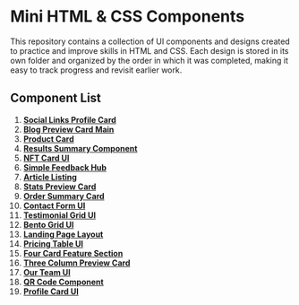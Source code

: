 # Mini HTML & CSS Components

This repository contains a collection of UI components and designs created to practice and improve skills in HTML and CSS. Each design is stored in its own folder and organized by the order in which it was completed, making it easy to track progress and revisit earlier work.

## Component List

1. **[Social Links Profile Card](https://kdfarrell.github.io/Components-HTML-CSS/Social%20Links%20Profile%20Card%20UI/)**
2. **[Blog Preview Card Main](https://kdfarrell.github.io/Components-HTML-CSS/Blog%20Preview%20Card%20UI/)**
3. **[Product Card](https://kdfarrell.github.io/Components-HTML-CSS/Product%20Card%20UI/)**
4. **[Results Summary Component](https://kdfarrell.github.io/Components-HTML-CSS/Results%20Summary%20UI/)**
5. **[NFT Card UI](https://kdfarrell.github.io/Components-HTML-CSS/NFT%20Card%20UI/)**
6. **[Simple Feedback Hub](https://kdfarrell.github.io/Components-HTML-CSS/Feedback%20Hub%20UI/)**
7. **[Article Listing](https://kdfarrell.github.io/Components-HTML-CSS/Article%20Listing%20UI/)**
8. **[Stats Preview Card](https://kdfarrell.github.io/Components-HTML-CSS/Stats%20Preview%20Card%20UI/)**
9. **[Order Summary Card](https://kdfarrell.github.io/Components-HTML-CSS/Order%20Summary%20Card%20UI/)**
10. **[Contact Form UI](https://kdfarrell.github.io/Components-HTML-CSS/Contact%20Form%20UI/)**
11. **[Testimonial Grid UI](https://kdfarrell.github.io/Components-HTML-CSS/Testimonial%20Grid%20UI/)**
12. **[Bento Grid UI](https://kdfarrell.github.io/Components-HTML-CSS/Bento%20Grid%20UI/)**
13. **[Landing Page Layout](https://kdfarrell.github.io/Components-HTML-CSS/Landing%20Page%20UI/)**
14. **[Pricing Table UI](https://kdfarrell.github.io/Components-HTML-CSS/Pricing%20Table%20UI/)**
15. **[Four Card Feature Section](https://kdfarrell.github.io/Components-HTML-CSS/Four%20Card%20Feature%20Section%20UI/)**
16. **[Three Column Preview Card](https://kdfarrell.github.io/Components-HTML-CSS/Three%20Column%20Preview%20Card%20UI/)**
17. **[Our Team UI](https://kdfarrell.github.io/Components-HTML-CSS/Our%20Team%20UI/)**
18. **[QR Code Component](https://kdfarrell.github.io/Components-HTML-CSS/QR%20Code%20Card%20UI/)**
19. **[Profile Card UI](https://kdfarrell.github.io/Components-HTML-CSS/Profile%20Card%20UI/)**

